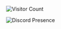 <p align="left">
  <img src="https://komarev.com/ghpvc/?username=qwertikal&label=Visitors&color=blue&style=flat-square" alt="Visitor Count" />
</p>

<p align="left">
  <img src="https://lanyard.cnrad.dev/api/984159948516782080" alt="Discord Presence" />
</p>
